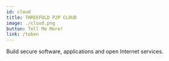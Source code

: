 ```yaml
---
id: cloud
title: THREEFOLD P2P CLOUD
image: ./cloud.png
button: Tell Me More!
link: /token
---
```



Build secure software, applications and open Internet services.

<br>
